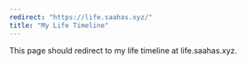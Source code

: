 ```yaml
---
redirect: "https://life.saahas.xyz/"
title: "My Life Timeline"
---
```


This page should redirect to my life timeline at life.saahas.xyz.

